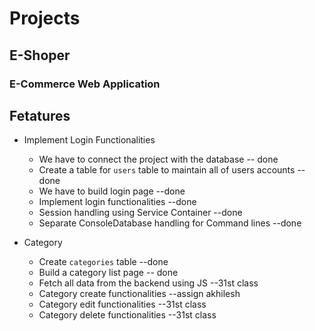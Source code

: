 # Projects
## E-Shoper
### E-Commerce Web Application

## Fetatures

* Implement Login Functionalities
    - We have to connect the project with the database -- done
    - Create a table for `users` table to maintain all of users accounts --  done
    - We have to build login page --done
    - Implement login functionalities --done
    - Session handling using Service Container --done
    - Separate ConsoleDatabase handling for Command lines --done

* Category
    - Create `categories` table --done
    - Build a category list page  -- done
    - Fetch all data from the backend using JS --31st class
    - Category create functionalities --assign akhilesh
    - Category edit functionalities --31st class
    - Category delete functionalities --31st class


